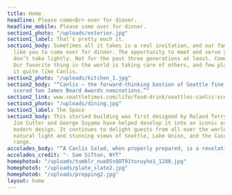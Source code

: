 ```yaml
---
title: Home
headline: Please come<Br> over for dinner.
headline_mobile: Please come over for dinner.
section1_photo: "/uploads/exterior.jpg"
section1_label: That’s pretty much it.
section1_body: Sometimes all it takes is a real invitation, and our family would really
  like you to come over for dinner. The opportunity to meet and serve you is one we
  don’t take lightly. Not for the past three generations at least. Come spend an evening.
  Our favorite thing in the world is taking care of others, and few places can do
  it quite like Canlis.
section2_photo: "/uploads/kitchen_1.jpg"
section2_body: "“Canlis — the forward-thinking bastion of Seattle fine dining just
  scored two James Beard Awards nominations.”"
section2_link: www.seattletimes.com/life/food-drink/seattles-canlis-scores-two-james-beard-award-nominations-for-2017/
section3_photo: "/uploads/dining.jpg"
section3_label: The Space
section3_body: This storied building was first designed by Roland Terry in 1950.  Both
  Jim Cutler and George Suyama have helped develop it into an iconic expression of
  modern design. It continues to delight guests from all over the world with it’s
  natural light and stunning views of Seattle, Lake Union, and the Cascade mountain
  range.
accolades_body: "“A Canlis Salad, when properly prepared, is a revelation.”"
accolades_credit: "- Sam Sifton, NYT"
homephoto4: "/uploads/tumblr_nue85sQOT91toruyho1_1280.jpg"
homephoto5: "/uploads/plate_slate2.jpg"
homephoto6: "/uploads/prepping2.jpg"
layout: home
---
```


